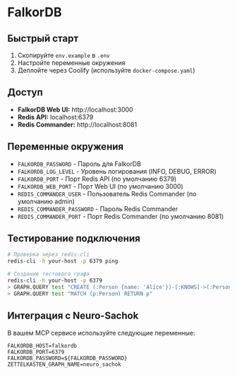 # FalkorDB 

## Быстрый старт

1. Скопируйте `env.example` в `.env`
2. Настройте переменные окружения
3. Деплойте через Coolify (используйте `docker-compose.yaml`)

## Доступ

- **FalkorDB Web UI:** http://localhost:3000
- **Redis API:** localhost:6379
- **Redis Commander:** http://localhost:8081

## Переменные окружения

- `FALKORDB_PASSWORD` - Пароль для FalkorDB
- `FALKORDB_LOG_LEVEL` - Уровень логирования (INFO, DEBUG, ERROR)
- `FALKORDB_PORT` - Порт Redis API (по умолчанию 6379)
- `FALKORDB_WEB_PORT` - Порт Web UI (по умолчанию 3000)
- `REDIS_COMMANDER_USER` - Пользователь Redis Commander (по умолчанию admin)
- `REDIS_COMMANDER_PASSWORD` - Пароль Redis Commander
- `REDIS_COMMANDER_PORT` - Порт Redis Commander (по умолчанию 8081)

## Тестирование подключения

```bash
# Проверка через redis-cli
redis-cli -h your-host -p 6379 ping

# Создание тестового графа
redis-cli -h your-host -p 6379
> GRAPH.QUERY test "CREATE (:Person {name: 'Alice'})-[:KNOWS]->(:Person {name: 'Bob'})"
> GRAPH.QUERY test "MATCH (p:Person) RETURN p"
```

## Интеграция с Neuro-Sachok

В вашем MCP сервисе используйте следующие переменные:

```env
FALKORDB_HOST=falkordb
FALKORDB_PORT=6379
FALKORDB_PASSWORD=${FALKORDB_PASSWORD}
ZETTELKASTEN_GRAPH_NAME=neuro_sachok
```
